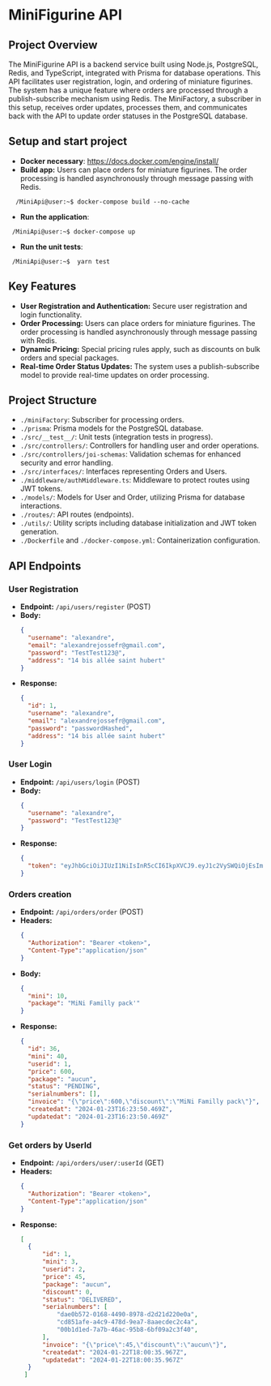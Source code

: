 # MiniFigurine API

## Project Overview
The MiniFigurine API is a backend service built using Node.js, PostgreSQL, Redis, and TypeScript, integrated with Prisma for database operations. This API facilitates user registration, login, and ordering of miniature figurines. The system has a unique feature where orders are processed through a publish-subscribe mechanism using Redis. The MiniFactory, a subscriber in this setup, receives order updates, processes them, and communicates back with the API to update order statuses in the PostgreSQL database.

## Setup and start project
- **Docker necessary**: https://docs.docker.com/engine/install/
- **Build app:** Users can place orders for miniature figurines. The order processing is handled asynchronously through message passing with Redis.
```console
  /MiniApi@user:~$ docker-compose build --no-cache
```
- **Run the application**:
```console
 /MiniApi@user:~$ docker-compose up
```

- **Run the unit tests**:
```console
 /MiniApi@user:~$  yarn test
```

## Key Features
- **User Registration and Authentication:** Secure user registration and login functionality.
- **Order Processing:** Users can place orders for miniature figurines. The order processing is handled asynchronously through message passing with Redis.
- **Dynamic Pricing:** Special pricing rules apply, such as discounts on bulk orders and special packages.
- **Real-time Order Status Updates:** The system uses a publish-subscribe model to provide real-time updates on order processing.

## Project Structure
- `./miniFactory`: Subscriber for processing orders.
- `./prisma`: Prisma models for the PostgreSQL database.
- `./src/__test__/`: Unit tests (integration tests in progress).
- `./src/controllers/`: Controllers for handling user and order operations.
- `./src/controllers/joi-schemas`: Validation schemas for enhanced security and error handling.
- `./src/interfaces/`: Interfaces representing Orders and Users.
- `./middleware/authMiddleware.ts`: Middleware to protect routes using JWT tokens.
- `./models/`: Models for User and Order, utilizing Prisma for database interactions.
- `./routes/`: API routes (endpoints).
- `./utils/`: Utility scripts including database initialization and JWT token generation.
- `./Dockerfile` and `./docker-compose.yml`: Containerization configuration.

## API Endpoints

### User Registration
- **Endpoint:** `/api/users/register` (POST)
- **Body:**
  ```json
  {
    "username": "alexandre",
    "email": "alexandrejossefr@gmail.com",
    "password": "TestTest123@",
    "address": "14 bis allée saint hubert"
  }
- **Response:**
  ```json
  {
    "id": 1,
    "username": "alexandre",
    "email": "alexandrejossefr@gmail.com",
    "password": "passwordHashed",
    "address": "14 bis allée saint hubert"
  }
  ```
### User Login
- **Endpoint:** `/api/users/login` (POST)
- **Body:**
  ```json
  {
    "username": "alexandre",
    "password": "TestTest123@"
  }
  ```
- **Response:**
  ```json
  {
    "token": "eyJhbGciOiJIUzI1NiIsInR5cCI6IkpXVCJ9.eyJ1c2VySWQiOjEsImlhdCI6MTcwNjAyNjAyMiwiZXhwIjoxNzA2MDI5NjIyfQ.sXUh024InxcgTSoWf-XyHaLoDWXWNzLthFG1uyMuLTs",
  }
  ```
### Orders creation
- **Endpoint:** `/api/orders/order` (POST)
- **Headers:**
  ```json
  {
    "Authorization": "Bearer <token>",
    "Content-Type":"application/json"
  }
  ```
- **Body:**
  ```json
  {
    "mini": 10,
    "package": "MiNi Familly pack'"
  }
  ```
- **Response:**
  ```json
  {
    "id": 36,
    "mini": 40,
    "userid": 1,
    "price": 600,
    "package": "aucun",
    "status": "PENDING",
    "serialnumbers": [],
    "invoice": "{\"price\":600,\"discount\":\"MiNi Familly pack\"}",
    "createdat": "2024-01-23T16:23:50.469Z",
    "updatedat": "2024-01-23T16:23:50.469Z"
  }
  ```
### Get orders by UserId
- **Endpoint:** `/api/orders/user/:userId` (GET)
- **Headers:**
  ```json
  {
    "Authorization": "Bearer <token>",
    "Content-Type":"application/json"
  }
  ```
- **Response:**
  ```json
  [
    {
        "id": 1,
        "mini": 3,
        "userid": 2,
        "price": 45,
        "package": "aucun",
        "discount": 0,
        "status": "DELIVERED",
        "serialnumbers": [
            "dae0b572-0168-4490-8978-d2d21d220e0a",
            "cd851afe-a4c9-478d-9ea7-8aaecdec2c4a",
            "00b1d1ed-7a7b-46ac-95b8-6bf09a2c3f40",
        ],
        "invoice": "{\"price\":45,\"discount\":\"aucun\"}",
        "createdat": "2024-01-22T18:00:35.967Z",
        "updatedat": "2024-01-22T18:00:35.967Z"
    }
   ]
  ```
